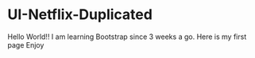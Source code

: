 # UI-Netflix-Duplicated
Hello World!! I am learning Bootstrap since 3 weeks a go. Here is my first page Enjoy
